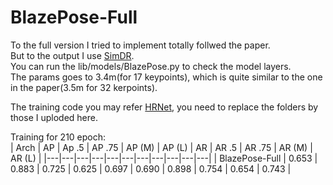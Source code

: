 # BlazePose-Full

To the full version I tried to implement totally follwed the paper.  
But to the output I use [SimDR](https://github.com/leeyegy/SimDR).  
You can run the lib/models/BlazePose.py to check the model layers.  
The params goes to 3.4m(for 17 keypoints), which is quite similar to the one in the paper(3.5m for 32 kerpoints).  


The training code you may refer [HRNet](https://github.com/HRNet/HigherHRNet-Human-Pose-Estimation), you need to replace the folders by those I uploded here.

Training for 210 epoch:  
| Arch | AP | Ap .5 | AP .75 | AP (M) | AP (L) | AR | AR .5 | AR .75 | AR (M) | AR (L) |
|---|---|---|---|---|---|---|---|---|---|---|
| BlazePose-Full | 0.653 | 0.883 | 0.725 | 0.625 | 0.697 | 0.690 | 0.898 | 0.754 | 0.654 | 0.743 | 

